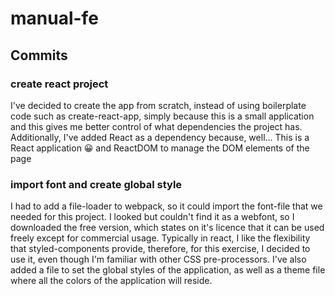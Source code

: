 # manual-fe

## Commits

### create react project

I've decided to create the app from scratch, instead of using boilerplate code such as create-react-app, simply because this is a small application and this gives me better control of what dependencies the project has.
Additionally, I've added React as a dependency because, well... This is a React application 😀 and ReactDOM to manage the DOM elements of the page

### import font and create global style

I had to add a file-loader to webpack, so it could import the font-file that we needed for this project. I looked but couldn't find it as a webfont, so I downloaded the free version, which states on it's licence that it can be used freely except for commercial usage.
Typically in react, I like the flexibility that styled-components provide, therefore, for this exercise, I decided to use it, even though I'm familiar with other CSS pre-processors. I've also added a file to set the global styles of the application, as well as a theme file where all the colors of the application will reside.